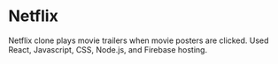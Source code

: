 # Netflix
Netflix clone plays movie trailers when movie posters are clicked. Used React, Javascript, CSS, Node.js, and Firebase hosting.

